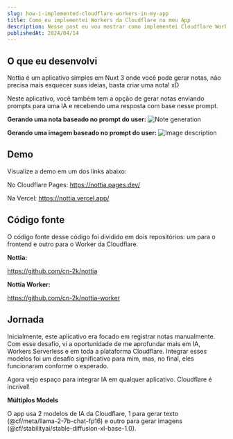 ```yaml
---
slug: how-i-implemented-cloudflare-workers-in-my-app
title: Como eu implementei Workers da Cloudflare no meu App
description: Nesse post eu vou mostrar como implementei Cloudflare Workers no meu app
publishedAt: 2024/04/14
---
```


## O que eu desenvolvi
Nottia é um aplicativo simples em Nuxt 3 onde você pode gerar notas, não precisa mais esquecer suas ideias, basta criar uma nota! xD

Neste aplicativo, você também tem a opção de gerar notas enviando prompts para uma IA e recebendo uma resposta com base nesse prompt.

**Gerando uma nota baseado no prompt do user:**
![Note generation](https://dev-to-uploads.s3.amazonaws.com/uploads/articles/494s8ppfpcaq8gtcy64c.gif)

**Gerando uma imagem baseado no prompt do user:**
![Image description](https://dev-to-uploads.s3.amazonaws.com/uploads/articles/ithtq45kp8tm5ajdbblp.gif)

## Demo

Visualize a demo em um dos links abaixo:

No Cloudflare Pages:
https://nottia.pages.dev/

Na Vercel:
https://nottia.vercel.app/

## Código fonte

O código fonte desse código foi dividido em dois repositórios: um para o frontend e outro para o Worker da Cloudflare.

**Nottia:**

https://github.com/cn-2k/nottia

**Nottia Worker:**

https://github.com/cn-2k/nottia-worker

## Jornada

Inicialmente, este aplicativo era focado em registrar notas manualmente. Com esse desafio, vi a oportunidade de me aprofundar mais em IA, Workers Serverless e em toda a plataforma Cloudflare. Integrar esses modelos foi um desafio significativo para mim, mas, no final, eles funcionaram conforme o esperado.

Agora vejo espaço para integrar IA em qualquer aplicativo. Cloudflare é incrível!

**Múltiplos Models**

O app usa 2 modelos de IA da Cloudflare, 1 para gerar texto (@cf/meta/llama-2-7b-chat-fp16) e outro para gerar imagens (@cf/stabilityai/stable-diffusion-xl-base-1.0).
